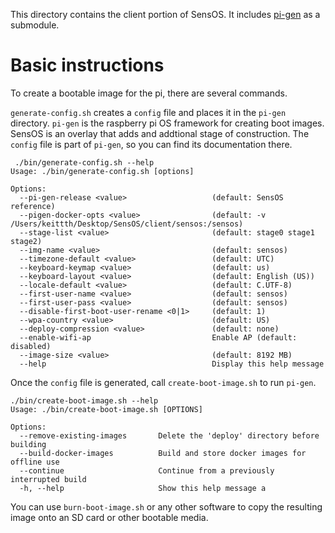 This directory contains the client portion of SensOS. It includes [pi-gen](https://github.com/RPi-Distro/pi-gen) as a submodule.

# Basic instructions

To create a bootable image for the pi, there are several commands.

`generate-config.sh` creates a `config` file and places it in the `pi-gen` directory. `pi-gen` is the raspberry pi OS framework for creating boot images.
SensOS is an overlay that adds and addtional stage of construction. The `config` file is part of `pi-gen`, so you can find its documentation there.

```
 ./bin/generate-config.sh --help
Usage: ./bin/generate-config.sh [options]

Options:
  --pi-gen-release <value>                   (default: SensOS reference)
  --pigen-docker-opts <value>                (default: -v /Users/keittth/Desktop/SensOS/client/sensos:/sensos)
  --stage-list <value>                       (default: stage0 stage1 stage2)
  --img-name <value>                         (default: sensos)
  --timezone-default <value>                 (default: UTC)
  --keyboard-keymap <value>                  (default: us)
  --keyboard-layout <value>                  (default: English (US))
  --locale-default <value>                   (default: C.UTF-8)
  --first-user-name <value>                  (default: sensos)
  --first-user-pass <value>                  (default: sensos)
  --disable-first-boot-user-rename <0|1>     (default: 1)
  --wpa-country <value>                      (default: US)
  --deploy-compression <value>               (default: none)
  --enable-wifi-ap                           Enable AP (default: disabled)
  --image-size <value>                       (default: 8192 MB)
  --help                                     Display this help message
```

Once the `config` file is generated, call `create-boot-image.sh` to run `pi-gen`.

```
./bin/create-boot-image.sh --help
Usage: ./bin/create-boot-image.sh [OPTIONS]

Options:
  --remove-existing-images       Delete the 'deploy' directory before building
  --build-docker-images          Build and store docker images for offline use
  --continue                     Continue from a previously interrupted build
  -h, --help                     Show this help message a
```

You can use `burn-boot-image.sh` or any other software to copy the resulting image onto an SD card or other bootable media.
